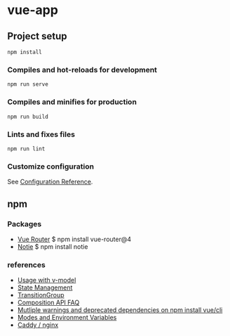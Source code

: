 # vue-app

## Project setup
```
npm install
```

### Compiles and hot-reloads for development
```
npm run serve
```

### Compiles and minifies for production
```
npm run build
```

### Lints and fixes files
```
npm run lint
```

### Customize configuration
See [Configuration Reference](https://cli.vuejs.org/config/).


## npm

### Packages
- [Vue Router](https://router.vuejs.org/) 
    $ npm install vue-router@4
- [Notie](https://github.com/jaredreich/notie) 
    $ npm install notie


### references
- [Usage with v-model](https://vuejs.org/guide/components/events.html#usage-with-v-model)
- [State Management](https://vuejs.org/guide/scaling-up/state-management.html)
- [TransitionGroup](https://vuejs.org/guide/built-ins/transition-group.html)
- [Composition API FAQ](https://vuejs.org/guide/extras/composition-api-faq.html)
- [Mutliple warnings and deprecated dependencies on npm install vue/cli](https://github.com/vuejs/vue-cli/issues/5690)
- [Modes and Environment Variables](https://cli.vuejs.org/guide/mode-and-env.html)
- [Caddy / nginx](https://router.vuejs.org/guide/essentials/history-mode.html#native-node-js)
